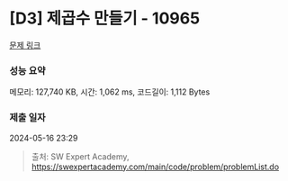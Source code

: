 # [D3] 제곱수 만들기 - 10965 

[문제 링크](https://swexpertacademy.com/main/code/problem/problemDetail.do?contestProbId=AXWXH_h695kDFAST) 

### 성능 요약

메모리: 127,740 KB, 시간: 1,062 ms, 코드길이: 1,112 Bytes

### 제출 일자

2024-05-16 23:29



> 출처: SW Expert Academy, https://swexpertacademy.com/main/code/problem/problemList.do